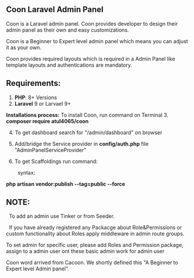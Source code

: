 ## Coon Laravel Admin Panel

Coon is a Laravel admin panel. Coon provides developer to design their admin panel as their own and easy customizations.


Coon is a Beginner to Expert level admin panel which means you can adjust it as your own.



Coon provides required layouts which is required in a Admin Panel like template layouts and authentications are mandatory.

## **Requirements:**
1. **PHP**: 8+ Versions
2. **Laravel** 9 or Larvael 9+


**Installations process:**
To install Coon, run command on Terminal
3. **composer require atul4065/coon**

   &nbsp;
4. To get dashboard search for "/admin/dashboard" on browser

5. Add/bridge the Service provider in **config/auth.php** file  "AdminPanelServiceProvider"

6. To get Scaffoldings run command:
   
   &nbsp;
   syntax:
   
 **php artisan vendor:publish --tag=public --force**

## **NOTE:**

&nbsp;
To add an admin use Tinker or from Seeder.

&nbsp;
If you have already registered any Packacge about Role&Permissions or custom functionality about Roles apply middleware in admin route groups.

To set admin for specific user, please add Roles and Permission package, assign to a admin user ont these basic admin work for admin user

Coon word arrived from Cacoon. We shortly defined this "A Beginner to Expert level Admin panel".
